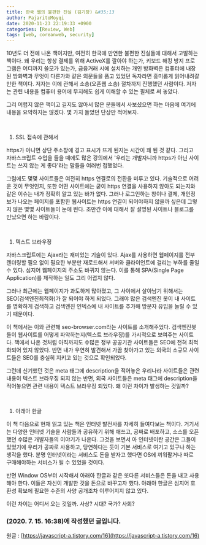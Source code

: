 ```yaml
---
title: 한국 웹의 불편한 진실 (김기창) &#35;13
author: PajaritoMoyqi
date: 2020-11-23 22:19:33 +0900
categories: [Review, Web]
tags: [web, coreanweb, security]
---
```

10년도 더 전에 나온 책이지만, 여전히 한국에 만연한 불편한 진실들에 대해서 고발하는 책이다. 왜 우리는 항상 결제를 위해 ActiveX를 깔아야 하는가, 키보드 해킹 방지 프로그램은 어디까지 쓸모가 있는가, 금융거래 시에 설치하는 개인 방화벽은 컴퓨터에 내장된 방화벽과 무엇이 다른가와 같은 의문들을 품고 있었던 독자라면 흥미롭게 읽어내려갈만한 책이다. 저자는 이에 관해서 소송(오픈웹 소송) 절차까지 진행했던 사람이다. 저자는 관련 내용을 컴퓨터 용어에 무지해도 쉽게 이해할 수 있는 필체로 써 놓았다.

그리 어렵지 않은 책이고 길지도 않아서 많은 분들께서 사보셨으면 하는 마음에 여기에 내용을 요악하지는 않겠다. 몇 가지 들었던 단상만 적어보자.

<br>

1. SSL 접속에 관해서

https가 아니면 상단 주소창에 경고 표시가 뜨게 된지는 시간이 꽤 된 것 같다. 그리고 자바스크립트 수업을 들을 때에도 많은 강의에서 '우리는 개발자니까 https가 아닌 사이트는 쓰지 않는 게 좋다'라는 말들을 여러번 접했었다.

그럼에도 몇몇 사이트들은 여전히 https 연결로의 전환을 미루고 있다. 기술적으로 어려운 것이 무엇인지, 또한 어떤 사이트에는 굳이 https 연결을 사용하지 않아도 되는지와 같은 이슈는 내가 정확히 알고 있는 바가 없다. 그러나 로그인하는 창이나 결제, 개인정보가 나오는 페이지를 포함한 웹사이트는 https 연결이 되어야하지 않을까 싶은데 그렇지 않은 몇몇 사이트들이 눈에 띈다. 조만간 이에 대해서 잘 설명된 사이트나 블로그를 만났으면 하는 바람이다.

<br>

1. 텍스트 브라우징 

자바스크립트에는 Ajax라는 재미있는 기술이 있다. Ajax를 사용하면 웹페이지를 전부 렌더링할 필요 없이 필요한 부분만 재로드해서 서버와 클라이언트에 걸리는 부하를 줄일 수 있다. 심지어 웹페이지의 주소도 바뀌지 않는다. 이를 통해 SPA(Single Page Application)를 제작하는 일도 그리 어렵지 않다.

그러나 최근에는 웹페이지가 과도하게 많아졌고, 그 사이에서 살아남기 위해서는 SEO(검색엔진최적화)가 잘 되어야 하게 되었다. 그래야 많은 검색엔진 봇이 내 사이트를 명확하게 검색하고 검색엔진 인덱스에 내 사이트를 추가해 방문자 유입을 늘릴 수 있기 때문이다.

이 책에서는 이와 관련해 seo-browser.com라는 사이트를 소개해주었다. 검색엔진봇들이 웹사이트를 어떻게 파악하는지(텍스트 브라우징)를 가시적으로 보여주는 사이트다. 책에서 나온 것처럼 아직까지도 수많은 정부 공공기관 사이트들은 SEO에 전혀 최적화되어 있지 않았다. 반면 내가 우연히 발견해서 가끔 찾아가고 있는 외국의 소규모 사이트들은 SEO를 충실히 지키고 있는 것으로 확인되었다.

그런데 신기했던 것은 meta 태그에 description을 적어놓은 우리나라 사이트들은 관련 내용이 텍스트 브라우징 되지 않는 반면, 외국 사이트들은 meta 태그에 description을 적어놓으면 관련 내용이 텍스트 브라우징 되었다. 왜 이런 차이가 발생하는 것일까?

<br>

1. 아래아 한글

이 책 다음으로 현재 읽고 있는 책은 인터넷 발전사를 자세히 들여다보는 책이다. 거기서는 다양한 인터넷 기술을 사람들과 공유하기 위해 애쓰고, 공짜로 배포하고, 소스를 오픈했던 수많은 개발자들의 이야기가 나온다. 그것을 보면서 아 인터넷이란 공간은 그들이 있었기에 우리가 공짜로 사용하고, 당연하다는 듯이 기본 서비스로 여기고 있구나 하는 생각을 했다. 분명 인터넷이라는 서비스도 돈을 받자고 했다면 OS에 끼워팔거나 따로 구매해야하는 서비스가 될 수 있었을 것이다.

반면 Window OS부터 시작해서 아래아 한글과 같은 또다른 서비스들은 돈을 내고 사용해야 한다. 이들은 자신이 개발한 것을 돈으로 바꾸고자 했다. 아래아 한글은 심지어 호환성 확보에 필요한 수준의 사양 공개조차 이루어지지 않고 있다.

이런 차이는 어디서 오는 것일까. 사상? 시대? 국가? 사회?

### (2020. 7. 15. 16:38)에 작성했던 글입니다.

원글 : [https://javascript-a.tistory.com/16](https://javascript-a.tistory.com/16)